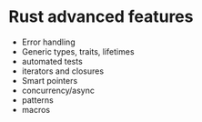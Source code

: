 [//]: # (TITLE Rust advanced features)
[//]: # (ENDPOINT /rs-advanced-features)
[//]: # (PRIORITY 2)

# Rust advanced features

- Error handling
- Generic types, traits, lifetimes
- automated tests
- iterators and closures
- Smart pointers
- concurrency/async
- patterns
- macros 